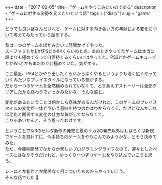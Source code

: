 +++
date        = "2017-02-05"
title       = "ゲームをやりこみたいのである"
description = "ゲームに対する姿勢を変えたいという話"
tags        = ["diary"]
slug        = "game"
+++

どうでも良い話なんだけれど、ゲームに対する向き合い方の年齢による変化について考えてみたっていう話をする。

昔は一つのゲームをばかみたいに時間かけてやった。  
スーファミとか初代PSとか64くらいのとき。あのときやってたゲームは本当に誰よりも極めてるって自信持てるくらいにはやってた。PS2とかゲームキューブとかWiiとかもまだわりと極めていた。気がする。

ここ最近、PS4とかやり出したくらいから深くやるというよりも浅く広くやっていくみたいなプレイスタイルになっている気がする。  
だから一つのゲームを全然極められていなくて、とりあえずストーリーは全部クリアしたから終わりでいっかみたいな、そんな感じ。

変化があるということは何かしら意味があるんだけれど、このゲームのプレイスタイルの変化が一体どういう意味を持つのかはわからなくて、だけどなんかこれは老化と関係する変化の仕方な気がしてならなくて。  
こりゃあいかんと、そう思ったわけです。

ということで3/3のゼルダ新作の発売と夏のイカ2の発売以外はしばらくは新規でゲームを買わずに、今手持ちのゲームをやりこんでみようかな、とそう決めてみた。  
ただ、今趣味開発でなかなか楽しいプログラミングライフなので、遅々としたペースにはなりそうだけれど、ゆっくり一つずつゲームをやり込んでいこうと思う。

レトロとか新作とか関係なく目についたものからやっていこう。  
そんな話でした :frog:
